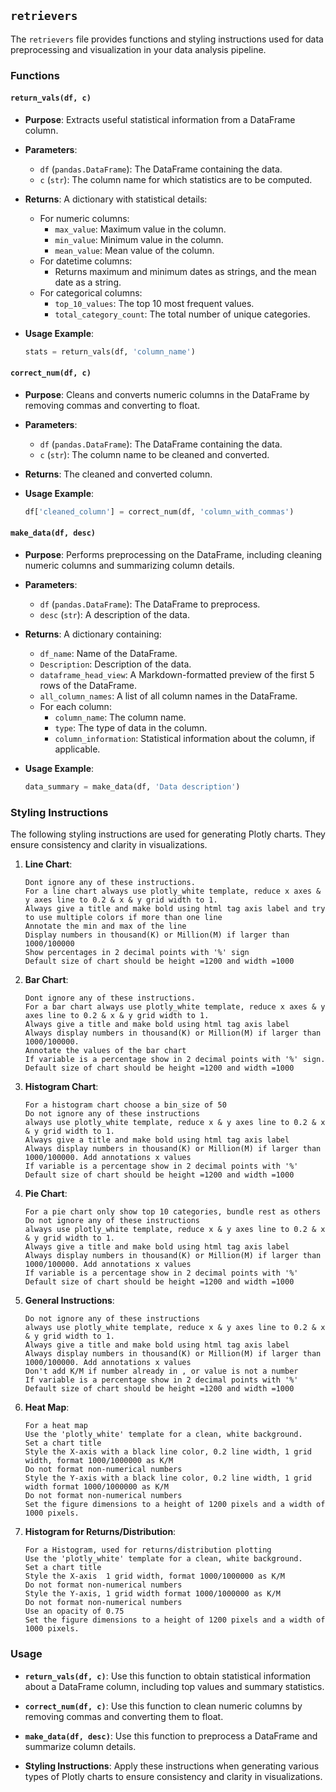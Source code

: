 
## `retrievers`

The `retrievers` file provides functions and styling instructions used for data preprocessing and visualization in your data analysis pipeline.

### Functions

#### `return_vals(df, c)`

- **Purpose**: Extracts useful statistical information from a DataFrame column.

- **Parameters**:
  - `df` (`pandas.DataFrame`): The DataFrame containing the data.
  - `c` (`str`): The column name for which statistics are to be computed.

- **Returns**: A dictionary with statistical details:
  - For numeric columns:
    - `max_value`: Maximum value in the column.
    - `min_value`: Minimum value in the column.
    - `mean_value`: Mean value of the column.
  - For datetime columns:
    - Returns maximum and minimum dates as strings, and the mean date as a string.
  - For categorical columns:
    - `top_10_values`: The top 10 most frequent values.
    - `total_category_count`: The total number of unique categories.

- **Usage Example**:
  ```python
  stats = return_vals(df, 'column_name')
  ```

#### `correct_num(df, c)`

- **Purpose**: Cleans and converts numeric columns in the DataFrame by removing commas and converting to float.

- **Parameters**:
  - `df` (`pandas.DataFrame`): The DataFrame containing the data.
  - `c` (`str`): The column name to be cleaned and converted.

- **Returns**: The cleaned and converted column.

- **Usage Example**:
  ```python
  df['cleaned_column'] = correct_num(df, 'column_with_commas')
  ```

#### `make_data(df, desc)`

- **Purpose**: Performs preprocessing on the DataFrame, including cleaning numeric columns and summarizing column details.

- **Parameters**:
  - `df` (`pandas.DataFrame`): The DataFrame to preprocess.
  - `desc` (`str`): A description of the data.

- **Returns**: A dictionary containing:
  - `df_name`: Name of the DataFrame.
  - `Description`: Description of the data.
  - `dataframe_head_view`: A Markdown-formatted preview of the first 5 rows of the DataFrame.
  - `all_column_names`: A list of all column names in the DataFrame.
  - For each column:
    - `column_name`: The column name.
    - `type`: The type of data in the column.
    - `column_information`: Statistical information about the column, if applicable.

- **Usage Example**:
  ```python
  data_summary = make_data(df, 'Data description')
  ```

### Styling Instructions

The following styling instructions are used for generating Plotly charts. They ensure consistency and clarity in visualizations.

1. **Line Chart**:
   ```plaintext
   Dont ignore any of these instructions.
   For a line chart always use plotly_white template, reduce x axes & y axes line to 0.2 & x & y grid width to 1. 
   Always give a title and make bold using html tag axis label and try to use multiple colors if more than one line
   Annotate the min and max of the line
   Display numbers in thousand(K) or Million(M) if larger than 1000/100000 
   Show percentages in 2 decimal points with '%' sign
   Default size of chart should be height =1200 and width =1000
   ```

2. **Bar Chart**:
   ```plaintext
   Dont ignore any of these instructions.
   For a bar chart always use plotly_white template, reduce x axes & y axes line to 0.2 & x & y grid width to 1. 
   Always give a title and make bold using html tag axis label 
   Always display numbers in thousand(K) or Million(M) if larger than 1000/100000. 
   Annotate the values of the bar chart
   If variable is a percentage show in 2 decimal points with '%' sign.
   Default size of chart should be height =1200 and width =1000
   ```

3. **Histogram Chart**:
   ```plaintext
   For a histogram chart choose a bin_size of 50
   Do not ignore any of these instructions
   always use plotly_white template, reduce x & y axes line to 0.2 & x & y grid width to 1. 
   Always give a title and make bold using html tag axis label 
   Always display numbers in thousand(K) or Million(M) if larger than 1000/100000. Add annotations x values
   If variable is a percentage show in 2 decimal points with '%'
   Default size of chart should be height =1200 and width =1000
   ```

4. **Pie Chart**:
   ```plaintext
   For a pie chart only show top 10 categories, bundle rest as others
   Do not ignore any of these instructions
   always use plotly_white template, reduce x & y axes line to 0.2 & x & y grid width to 1. 
   Always give a title and make bold using html tag axis label 
   Always display numbers in thousand(K) or Million(M) if larger than 1000/100000. Add annotations x values
   If variable is a percentage show in 2 decimal points with '%'
   Default size of chart should be height =1200 and width =1000
   ```

5. **General Instructions**:
   ```plaintext
   Do not ignore any of these instructions
   always use plotly_white template, reduce x & y axes line to 0.2 & x & y grid width to 1. 
   Always give a title and make bold using html tag axis label 
   Always display numbers in thousand(K) or Million(M) if larger than 1000/100000. Add annotations x values
   Don't add K/M if number already in , or value is not a number
   If variable is a percentage show in 2 decimal points with '%'
   Default size of chart should be height =1200 and width =1000
   ```

6. **Heat Map**:
   ```plaintext
   For a heat map
   Use the 'plotly_white' template for a clean, white background. 
   Set a chart title 
   Style the X-axis with a black line color, 0.2 line width, 1 grid width, format 1000/1000000 as K/M
   Do not format non-numerical numbers 
   Style the Y-axis with a black line color, 0.2 line width, 1 grid width format 1000/1000000 as K/M
   Do not format non-numerical numbers 
   Set the figure dimensions to a height of 1200 pixels and a width of 1000 pixels.
   ```

7. **Histogram for Returns/Distribution**:
   ```plaintext
   For a Histogram, used for returns/distribution plotting
   Use the 'plotly_white' template for a clean, white background. 
   Set a chart title 
   Style the X-axis  1 grid width, format 1000/1000000 as K/M
   Do not format non-numerical numbers 
   Style the Y-axis, 1 grid width format 1000/1000000 as K/M
   Do not format non-numerical numbers 
   Use an opacity of 0.75
   Set the figure dimensions to a height of 1200 pixels and a width of 1000 pixels.
   ```

### Usage

- **`return_vals(df, c)`**: Use this function to obtain statistical information about a DataFrame column, including top values and summary statistics.

- **`correct_num(df, c)`**: Use this function to clean numeric columns by removing commas and converting them to float.

- **`make_data(df, desc)`**: Use this function to preprocess a DataFrame and summarize column details.

- **Styling Instructions**: Apply these instructions when generating various types of Plotly charts to ensure consistency and clarity in visualizations.

